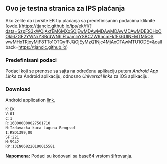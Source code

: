 ## Ovo je testna stranica za IPS plaćanja

Ako želite da izvršite EK tip plaćanja sa predefinisanim podacima kliknite [ovde.](https://tjancic.github.io/ips/ek/fl/?data=SzpFS3xWOjAxfEM6MXxSOjEwMDAwMDAwMDAwMDAwMDE3OHxOOkl6ZGF2YWNrYSBrdWNhIEtuamlnYSBCZW9ncmFkfEk6UlNEMTM5OS wwMHxTRjoyMjF8TTo1OTQyfFJQOjEyMzQ1Njc4MjAxOTAwMTU1ODE=&callback=https://tjancic.github.io)

### Predefinisani podaci

Podaci koji se prenose sa sajta na određenu aplikaciju putem _Android App Links_ za Android aplikaciju, odnosno _Universal links_ za iOS aplikaciju.

### Download
Android application [link.](https://tjancic.github.io/download/tjancic.github.io.apk)

```markdown
K:EK
V:01
C:1
R:160000000027501710
N:Izdavacka kuca Laguna Beograd
I:RSD1399,00
SF:221
M:5942
RP:13IN068220190015581
```
__Napomena:__ Podaci su kodovani sa base64 vrstom šifrovanja.
